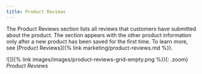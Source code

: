 ```yaml
---
title: Product Reviews
---
```


The Product Reviews section lists all reviews that customers have submitted about the product. The section appears with the other product information only after a new product has been saved for the first time. To learn more, see [Product Reviews]({% link marketing/product-reviews.md %}).

![]({% link images/images/product-reviews-grid-empty.png %}){: .zoom}
_Product Reviews_

